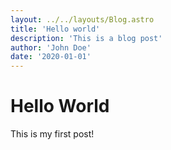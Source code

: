 ```yaml
---
layout: ../../layouts/Blog.astro
title: 'Hello world'
description: 'This is a blog post'
author: 'John Doe'
date: '2020-01-01'
---
```


# Hello World

This is my first post!
